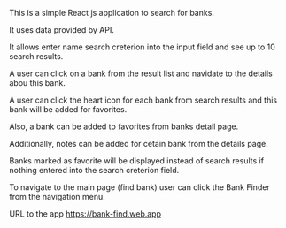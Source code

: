 This is a simple React js application to search for banks.

It uses data provided by API.

It allows enter name search creterion into the input field and see up to 10 search results.

A user can click on a bank from the result list and navidate to the details abou this bank.

A user can click the heart icon for each bank from search results and this bank will be added for favorites.

Also, a bank can be added to favorites from banks detail page. 

Additionally, notes can be added for cetain bank from the details page.

Banks marked as favorite will be displayed instead of search results if nothing entered into the search creterion field.

To navigate to the main page (find bank) user can click the Bank Finder from the navigation menu.

URL to the app https://bank-find.web.app
